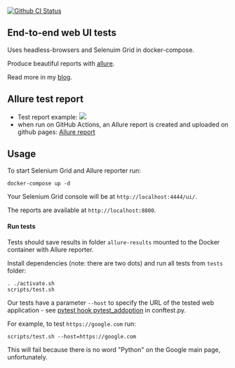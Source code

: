 [![Github CI Status](https://github.com/andgineer/e2e-tests/workflows/ci/badge.svg)](https://github.com/andgineer/e2e-tests/actions)
## End-to-end web UI tests

Uses headless-browsers and Selenuim Grid in docker-compose.

Produce beautiful reports with [allure](https://github.com/allure-framework/allure2).

Read more in my [blog](https://sorokin.engineer/posts/en/e2e_tests.html).

## Allure test report
- Test report example: ![](/img/allure-report.png)
- when run on GitHub Actions, an Allure report is created and uploaded on github pages: [Allure report](https://andgineer.github.io/e2e-tests/builds/tests/)

## Usage

To start Selenium Grid and Allure reporter run:

    docker-compose up -d

Your Selenium Grid console will be at `http://localhost:4444/ui/`.

The reports are available at `http://localhost:8800`.

#### Run tests

Tests should save results in folder `allure-results` mounted 
to the Docker container with Allure reporter.

Install dependencies (note: there are two dots) and 
run all tests from `tests` folder:

    . ./activate.sh
    scripts/test.sh

Our tests have a parameter `--host` to specify the URL of 
the tested web application - see 
[pytest hook pytest_addoption](https://docs.pytest.org/en/latest/how-to/writing_hook_functions.html#using-hooks-in-pytest-addoption)
in conftest.py. 

For example, to test `https://google.com` run:

    scripts/test.sh --host=https://google.com

This will fail because there is no word "Python" on 
the Google main page, unfortunately.


